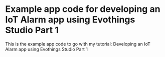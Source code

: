 # Example app code for developing an IoT Alarm app using Evothings Studio Part 1

This is the example app code to go with my tutorial: Developing an IoT Alarm app using Evothings Studio Part 1